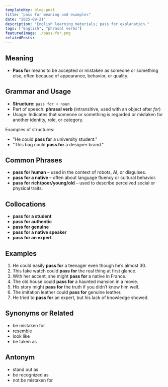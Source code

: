```yaml
---
templateKey: blog-post
title: "pass for meaning and examples"
date: "2025-09-21"
description: "English learning materials; pass for explanation."
tags: ["English", "phrasal verbs"]
featuredImage: ./pass-for.png
relatedPosts:
---
```


## Meaning

- **Pass for** means to be accepted or mistaken as someone or something else, often because of appearance, behavior, or quality.

## Grammar and Usage

- **Structure:** `pass for + noun`
- Part of speech: **phrasal verb** (intransitive, used with an object after _for_)
- Usage: Indicates that someone or something is regarded or mistaken for another identity, role, or category.

Examples of structures:

- "He could **pass for** a university student."
- "This bag could **pass for** a designer brand."

## Common Phrases

- **pass for human** – used in the context of robots, AI, or disguises.
- **pass for a native** – often about language fluency or cultural behavior.
- **pass for rich/poor/young/old** – used to describe perceived social or physical traits.

## Collocations

- **pass for a student**
- **pass for authentic**
- **pass for genuine**
- **pass for a native speaker**
- **pass for an expert**

## Examples

1. He could easily **pass for** a teenager even though he’s almost 30.
2. This fake watch could **pass for** the real thing at first glance.
3. With her accent, she might **pass for** a native in France.
4. The old house could **pass for** a haunted mansion in a movie.
5. His story might **pass for** the truth if you didn’t know him well.
6. The imitation leather could **pass for** genuine leather.
7. He tried to **pass for** an expert, but his lack of knowledge showed.

## Synonyms or Related

- be mistaken for
- resemble
- look like
- be taken as

## Antonym

- stand out as
- be recognized as
- not be mistaken for
